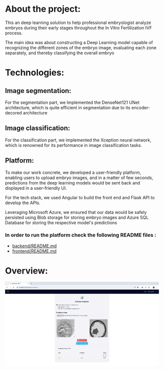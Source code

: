 # About the project:
This an deep learning solution to help professional embryologist analyze embryos during their early stages throughout the In Vitro Fertilization IVF process. 



The main idea was about constructing a Deep Learning model capable of recognizing the different zones of the embryo image, evaluating each zone separately, and thereby classifying the overall embryo 


# Technologies:

## Image segmentation:
For the segmentation part, we Implemented the DenseNet121 UNet architecture, which is quite efficient in segmentation due to its encoder-decored architecture 

## Image classification:
For the classification part, we implemented the Xception neural network, which is renowned for its performance in image classification tasks.


## Platform:

To make our work concrete, we developed a user-friendly platform, enabling users to upload embryo images, and in a matter of few seconds, predictions from the deep learning models would be sent back and displayed in a user-friendly UI.

For the tech stack, we used Angular to build the front end and Flask API to develop the APIs.

Leveraging Microsoft Azure, we ensured that our data would be safely persisted using Blob storage for storing embryo images and Azure SQL Database for storing the respective model's predictions
### In order to run the platform check the following README files : 
* [backend/README.md](backend/README.md)
* [frontend/README.md](frontend/README.md)

# Overview:

![image](overview-pfa.png)

<!-- ## Run the project
### Run the frontend:
- run **npm install** to install the node packages
- run **ng serve** to serve the angular application  

### Run the backend:
- go to the **backend** directory
- run **python3.10 -m pip install requirements.txt**
- run **python3.10 app.py**

I upl -->

